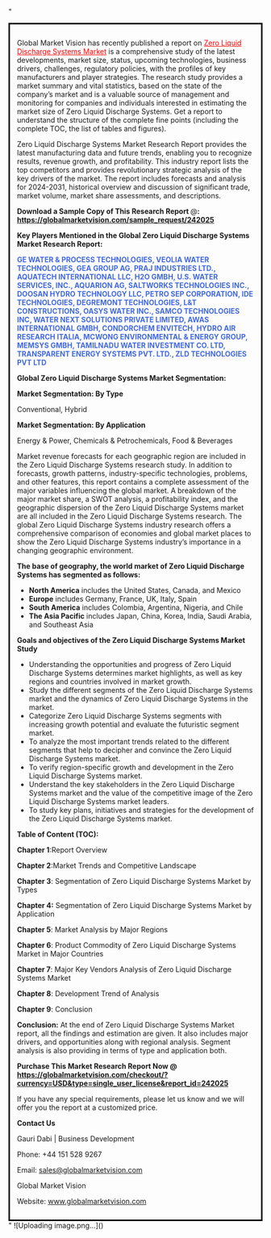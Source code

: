 "<div style='border: 3px solid black; padding: 1em;'>

Global Market Vision has recently published a report on <a style='color: #ff0000;' href='https://globalmarketvision.com/reports/global-zero-liquid-discharge-systems-market/242025'>Zero Liquid Discharge Systems Market</a> is a comprehensive study of the latest developments, market size, status, upcoming technologies, business drivers, challenges, regulatory policies, with the profiles of key manufacturers and player strategies. The research study provides a market summary and vital statistics, based on the state of the company’s market and is a valuable source of management and monitoring for companies and individuals interested in estimating the market size of Zero Liquid Discharge Systems. Get a report to understand the structure of the complete fine points (including the complete TOC, the list of tables and figures).

Zero Liquid Discharge Systems Market Research Report provides the latest manufacturing data and future trends, enabling you to recognize results, revenue growth, and profitability. This industry report lists the top competitors and provides revolutionary strategic analysis of the key drivers of the market. The report includes forecasts and analysis for 2024-2031, historical overview and discussion of significant trade, market volume, market share assessments, and descriptions.

<strong>Download a Sample Copy of This Research Report </strong>@<strong>:</strong><strong> <a style='color: #ff0000;' href='https://globalmarketvision.com/sample_request/242025?utm_source=linkedinPulse&utm_medium=Dhiraj&utm_campaign=Dhiraj'><strong>https://globalmarketvision.com/sample_request/242025</strong></a></strong>

<strong>Key Players Mentioned in the Global Zero Liquid Discharge Systems Market Research Report:</strong>

<strong style='color: #4169e1;'>GE WATER & PROCESS TECHNOLOGIES, VEOLIA WATER TECHNOLOGIES, GEA GROUP AG, PRAJ INDUSTRIES LTD., AQUATECH INTERNATIONAL LLC, H2O GMBH, U.S. WATER SERVICES, INC., AQUARION AG, SALTWORKS TECHNOLOGIES INC., DOOSAN HYDRO TECHNOLOGY LLC, PETRO SEP CORPORATION, IDE TECHNOLOGIES, DEGREMONT TECHNOLOGIES, L&T CONSTRUCTIONS, OASYS WATER INC., SAMCO TECHNOLOGIES INC, WATER NEXT SOLUTIONS PRIVATE LIMITED, AWAS INTERNATIONAL GMBH, CONDORCHEM ENVITECH, HYDRO AIR RESEARCH ITALIA, MCWONG ENVIRONMENTAL & ENERGY GROUP, MEMSYS GMBH, TAMILNADU WATER INVESTMENT CO. LTD, TRANSPARENT ENERGY SYSTEMS PVT. LTD., ZLD TECHNOLOGIES PVT LTD</strong>

<strong>Global Zero Liquid Discharge Systems Market Segmentation:</strong>

<strong>Market Segmentation: By Type</strong>

Conventional, Hybrid

<strong>Market Segmentation: By Application</strong>

Energy & Power, Chemicals & Petrochemicals, Food & Beverages

Market revenue forecasts for each geographic region are included in the Zero Liquid Discharge Systems research study. In addition to forecasts, growth patterns, industry-specific technologies, problems, and other features, this report contains a complete assessment of the major variables influencing the global market. A breakdown of the major market share, a SWOT analysis, a profitability index, and the geographic dispersion of the Zero Liquid Discharge Systems market are all included in the Zero Liquid Discharge Systems research. The global Zero Liquid Discharge Systems industry research offers a comprehensive comparison of economies and global market places to show the Zero Liquid Discharge Systems industry’s importance in a changing geographic environment.

<strong>The base of geography, the world market of Zero Liquid Discharge Systems has segmented as follows:</strong>
<ul>
  <li><strong>North America</strong> includes the United States, Canada, and Mexico</li>
  <li><strong>Europe</strong> includes Germany, France, UK, Italy, Spain</li>
  <li><strong>South America</strong> includes Colombia, Argentina, Nigeria, and Chile</li>
  <li><strong>The Asia Pacific</strong> includes Japan, China, Korea, India, Saudi Arabia, and Southeast Asia</li>
</ul>
<strong>Goals and objectives of the Zero Liquid Discharge Systems Market Study</strong>
<ul>
  <li>Understanding the opportunities and progress of Zero Liquid Discharge Systems determines market highlights, as well as key regions and countries involved in market growth.</li>
  <li>Study the different segments of the Zero Liquid Discharge Systems market and the dynamics of Zero Liquid Discharge Systems in the market.</li>
  <li>Categorize Zero Liquid Discharge Systems segments with increasing growth potential and evaluate the futuristic segment market.</li>
  <li>To analyze the most important trends related to the different segments that help to decipher and convince the Zero Liquid Discharge Systems market.</li>
  <li>To verify region-specific growth and development in the Zero Liquid Discharge Systems market.</li>
  <li>Understand the key stakeholders in the Zero Liquid Discharge Systems market and the value of the competitive image of the Zero Liquid Discharge Systems market leaders.</li>
  <li>To study key plans, initiatives and strategies for the development of the Zero Liquid Discharge Systems market.</li>
</ul>
<strong>Table of Content (TOC): </strong>

<strong>Chapter 1</strong>:Report Overview

<strong>Chapter 2</strong>:Market Trends and Competitive Landscape

<strong>Chapter 3</strong>: Segmentation of Zero Liquid Discharge Systems Market by Types

<strong>Chapter 4:</strong> Segmentation of Zero Liquid Discharge Systems Market by Application

<strong>Chapter 5</strong>: Market Analysis by Major Regions

<strong>Chapter 6</strong>: Product Commodity of Zero Liquid Discharge Systems Market in Major Countries

<strong>Chapter 7</strong>: Major Key Vendors Analysis of Zero Liquid Discharge Systems Market

<strong>Chapter 8</strong>: Development Trend of Analysis

<strong>Chapter 9</strong>: Conclusion

<strong>Conclusion:</strong> At the end of Zero Liquid Discharge Systems Market report, all the findings and estimation are given. It also includes major drivers, and opportunities along with regional analysis. Segment analysis is also providing in terms of type and application both.

<strong>Purchase This Market Research Report Now @</strong><strong> <strong><a style='color: #ff0000;' href='https://globalmarketvision.com/checkout/?currency=USD&type=single_user_license&report_id=242025?utm_source=linkedinPulse&utm_medium=Dhiraj&utm_campaign=Dhiraj'>https://globalmarketvision.com/checkout/?currency=USD&type=single_user_license&report_id=242025</a></strong>
</strong>

If you have any special requirements, please let us know and we will offer you the report at a customized price.

<strong>Contact Us</strong>

Gauri Dabi | Business Development

Phone: +44 151 528 9267

Email: <a href='mailto:sales@globalmarketvision.com'>sales@globalmarketvision.com</a>

Global Market Vision

Website: <a href='http://www.globalmarketvision.com/'>www.globalmarketvision.com</a>

</div>"
![Uploading image.png…]()
